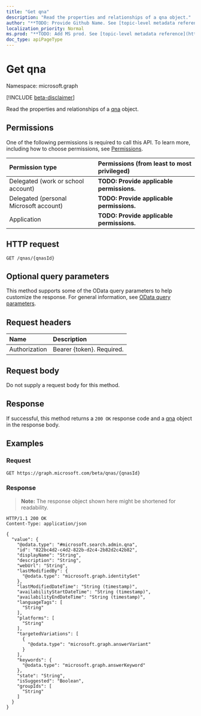 ```yaml
---
title: "Get qna"
description: "Read the properties and relationships of a qna object."
author: "**TODO: Provide Github Name. See [topic-level metadata reference](https://msgo.azurewebsites.net/add/document/guidelines/metadata.html#topic-level-metadata)**"
localization_priority: Normal
ms.prod: "**TODO: Add MS prod. See [topic-level metadata reference](https://msgo.azurewebsites.net/add/document/guidelines/metadata.html#topic-level-metadata)**"
doc_type: apiPageType
---
```


# Get qna
Namespace: microsoft.graph

[!INCLUDE [beta-disclaimer](../../includes/beta-disclaimer.md)]

Read the properties and relationships of a [qna](../resources/qna.md) object.

## Permissions
One of the following permissions is required to call this API. To learn more, including how to choose permissions, see [Permissions](/graph/permissions-reference).

|Permission type|Permissions (from least to most privileged)|
|:---|:---|
|Delegated (work or school account)|**TODO: Provide applicable permissions.**|
|Delegated (personal Microsoft account)|**TODO: Provide applicable permissions.**|
|Application|**TODO: Provide applicable permissions.**|

## HTTP request

<!-- {
  "blockType": "ignored"
}
-->
``` http
GET /qnas/{qnasId}
```

## Optional query parameters
This method supports some of the OData query parameters to help customize the response. For general information, see [OData query parameters](/graph/query-parameters).

## Request headers
|Name|Description|
|:---|:---|
|Authorization|Bearer {token}. Required.|

## Request body
Do not supply a request body for this method.

## Response

If successful, this method returns a `200 OK` response code and a [qna](../resources/qna.md) object in the response body.

## Examples

### Request
<!-- {
  "blockType": "request",
  "name": "get_qna"
}
-->
``` http
GET https://graph.microsoft.com/beta/qnas/{qnasId}
```


### Response
>**Note:** The response object shown here might be shortened for readability.
<!-- {
  "blockType": "response",
  "truncated": true,
  "@odata.type": "microsoft.search.admin.qna"
}
-->
``` http
HTTP/1.1 200 OK
Content-Type: application/json

{
  "value": {
    "@odata.type": "#microsoft.search.admin.qna",
    "id": "822bc4d2-c4d2-822b-d2c4-2b82d2c42b82",
    "displayName": "String",
    "description": "String",
    "webUrl": "String",
    "lastModifiedBy": {
      "@odata.type": "microsoft.graph.identitySet"
    },
    "lastModifiedDateTime": "String (timestamp)",
    "availabilityStartDateTime": "String (timestamp)",
    "availabilityEndDateTime": "String (timestamp)",
    "languageTags": [
      "String"
    ],
    "platforms": [
      "String"
    ],
    "targetedVariations": [
      {
        "@odata.type": "microsoft.graph.answerVariant"
      }
    ],
    "keywords": {
      "@odata.type": "microsoft.graph.answerKeyword"
    },
    "state": "String",
    "isSuggested": "Boolean",
    "groupIds": [
      "String"
    ]
  }
}
```

